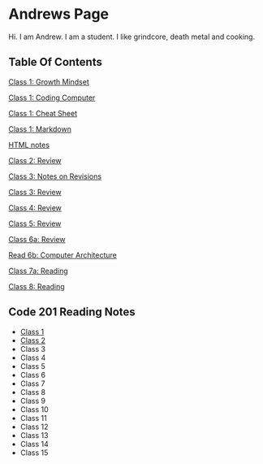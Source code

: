 # Andrews Page

Hi. I am Andrew. I am a student. I like grindcore, death metal and cooking.


## Table Of Contents
[Class 1: Growth Mindset](growthmindset.md)

[Class 1: Coding Computer](codingcomputer.md)

[Class 1: Cheat Sheet](cheatsheet.md)

[Class 1: Markdown](read_01.md)

[HTML notes](html.md)

[Class 2: Review](class2_review.md)

[Class 3: Notes on Revisions](revisions.md)

[Class 3: Review](class3_review.md)

[Class 4: Review](Class_4_Review.md)

[Class 5: Review](read_05_CSS.md)

[Class 6a: Review](Read_6a.md)

[Read 6b: Computer Architecture](Read_6b.md)

[Class 7a: Reading](Read7.md)

[Class 8: Reading](read_08.md)

## Code 201 Reading Notes

- [Class 1](201-class1.md)
- [Class 2](class201-2.md)
- Class 3
- Class 4
- Class 5
- Class 6
- Class 7
- Class 8
- Class 9
- Class 10
- Class 11
- Class 12
- Class 13
- Class 14
- Class 15
